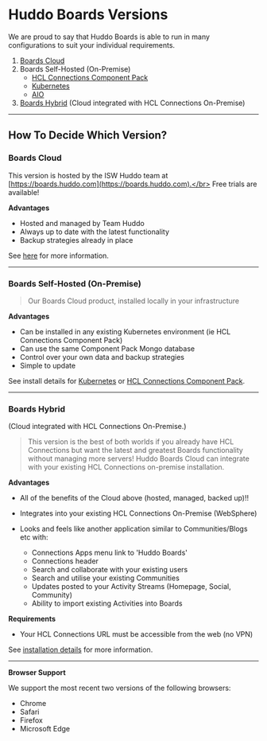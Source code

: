 # Huddo Boards Versions

We are proud to say that Huddo Boards is able to run in many configurations to suit your individual requirements.

1. [Boards Cloud](cloud/index.md)
1. Boards Self-Hosted (On-Premise)
    - [HCL Connections Component Pack](cp/index.md)
    - [Kubernetes](kubernetes/index.md)
    - [AIO](./aio/index.md)
1. [Boards Hybrid](hybrid.md) (Cloud integrated with HCL Connections On-Premise)

---

## How To Decide Which Version?

### Boards Cloud

This version is hosted by the ISW Huddo team at [https://boards.huddo.com](https://boards.huddo.com).</br>
Free trials are available!

**Advantages**

-   Hosted and managed by Team Huddo
-   Always up to date with the latest functionality
-   Backup strategies already in place

See [here](cloud/index.md) for more information.

---

### Boards Self-Hosted (On-Premise)

> Our Boards Cloud product, installed locally in your infrastructure

**Advantages**

-   Can be installed in any existing Kubernetes environment (ie HCL Connections Component Pack)
-   Can use the same Component Pack Mongo database
-   Control over your own data and backup strategies
-   Simple to update

See install details for [Kubernetes](hybrid.md) or [HCL Connections Component Pack](cp/index.md).

---

<!-- ### Boards Docker (On-Premise) in Docker Swarm
Our Boards Cloud product, installed locally in your infrastructure. This is designed for those without existing Kubernetes environments.

__Advantages__

- Lightweight, on-premise clustered deployment.
- Control over your own data and backup strategies
- Simple to update

--- -->

### Boards Hybrid

(Cloud integrated with HCL Connections On-Premise.)

> This version is the best of both worlds if you already have HCL Connections but want the latest and greatest Boards functionality without managing more servers! Huddo Boards Cloud can integrate with your existing HCL Connections on-premise installation.

**Advantages**

-   All of the benefits of the Cloud above (hosted, managed, backed up)!!
-   Integrates into your existing HCL Connections On-Premise (WebSphere)
-   Looks and feels like another application similar to Communities/Blogs etc with:

    -   Connections Apps menu link to 'Huddo Boards'
    -   Connections header
    -   Search and collaborate with your existing users
    -   Search and utilise your existing Communities
    -   Updates posted to your Activity Streams (Homepage, Social, Community)
    -   Ability to import existing Activities into Boards

**Requirements**

-   Your HCL Connections URL must be accessible from the web (no VPN)

See [installation details](hybrid.md) for more information.

---

**Browser Support**

We support the most recent two versions of the following browsers:

-   Chrome
-   Safari
-   Firefox
-   Microsoft Edge
